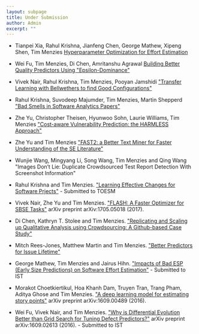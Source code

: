 ```yaml
---
layout: subpage
title: Under Submission
author: Admin
excerpt: ""
---
```

+ Tianpei Xia, Rahul Krishna, Jianfeng Chen, George Mathew, Xipeng Shen, Tim Menzies [Hyperparameter Optimization for Effort Estimation](https://arxiv.org/pdf/1805.00336.pdf)

+ Wei Fu, Tim Menzies, Di Chen, Amritanshu Agrawal [Building Better Quality Predictors Using "Epsilon-Dominance"](https://arxiv.org/abs/1803.04608)

+ Vivek Nair, Rahul Krishna, Tim Menzies, Pooyan Jamshidi ["Transfer Learning with Bellwethers to find Good Configurations"](https://arxiv.org/abs/1803.03900)

+ Rahul Krishna, Suvodeep Majumder, Tim Menzies, Martin Shepperd ["Bad Smells in Software Analytics Papers"](https://arxiv.org/abs/1803.05518)

+ Zhe Yu, Christopher Theisen, Hyunwoo Sohn, Laurie Williams, Tim Menzies ["Cost-aware Vulnerability Prediction: the HARMLESS Approach"](https://arxiv.org/pdf/1803.06545.pdf)

+ Zhe Yu and Tim Menzies ["FAST2: a Better Text Miner for Faster Understanding of the SE Literature"](https://arxiv.org/pdf/1705.05420.pdf)

+ Wunjie Wang, Mingyang Li, Song Wang, Tim Menzies and Qing Wang "Images Don’t Lie: Duplicate Crowdsourced Test Report Detection With Screenshot Information"

+ Rahul Krishna and Tim Menzies. ["Learning Effective Changes for Software Prjects"](https://arxiv.org/pdf/1708.05442.pdf) - Submitted to TOESM

+ Vivek Nair, Zhe Yu and Tim Menzies. ["FLASH: A Faster Optimizer for SBSE Tasks"](https://arxiv.org/pdf/1705.05018.pdf) arXiv preprint arXiv:1705.05018 (2017).


+ Di Chen, Kathryn T. Stolee and Tim Menzies. ["Replicating and Scaling up Qualitative Analysis using Crowdsourcing: A Github-based Case Study"](https://arxiv.org/pdf/1702.08571.pdf)

+ Mitch Rees-Jones, Matthew Martin and Tim Menzies. ["Better Predictors for Issue Lifetime"](https://arxiv.org/pdf/1702.07735.pdf)

+ George Mathew, Tim Menzies and Jairus Hihn. ["Impacts of Bad ESP (Early Size Predictions) on Software Effort Estimation"](https://arxiv.org/pdf/1612.03240) - Submitted to IST


+ Morakot Choetkiertikul, Hoa Khanh Dam, Truyen Tran, Trang Pham, Aditya Ghose and Tim Menzies. ["A deep learning model for estimating story points"](https://arxiv.org/pdf/1609.00489) arXiv preprint arXiv:1609.00489 (2016).

+ Wei Fu, Vivek Nair, and Tim Menzies. ["Why is Differential Evolution Better than Grid Search for Tuning Defect Predictors?"](http://arxiv.org/abs/1609.02613) arXiv preprint arXiv:1609.02613 (2016). - Submitted to IST
